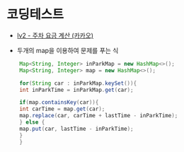 # 코딩테스트

- [lv2 - 주차 요금 계산 (카카오)](https://school.programmers.co.kr/learn/courses/30/lessons/92341)

- 두개의 map을 이용하여 문제를 푸는 식
```java
    Map<String, Integer> inParkMap = new HashMap<>();
    Map<String, Integer> map = new HashMap<>();

    for(String car : inParkMap.keySet()){
    int inParkTime = inParkMap.get(car);

    if(map.containsKey(car)){
    int carTime = map.get(car);
    map.replace(car, carTime + lastTime - inParkTime);
    } else {
    map.put(car, lastTime - inParkTime);
    }
    }
```